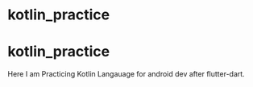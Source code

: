 ﻿# kotlin_practice
# kotlin_practice
Here I am Practicing Kotlin Langauage for android dev after flutter-dart.
